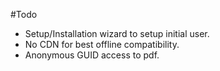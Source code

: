 #Todo
* Setup/Installation wizard to setup initial user.
* No CDN for best offline compatibility.
* Anonymous GUID access to pdf.

